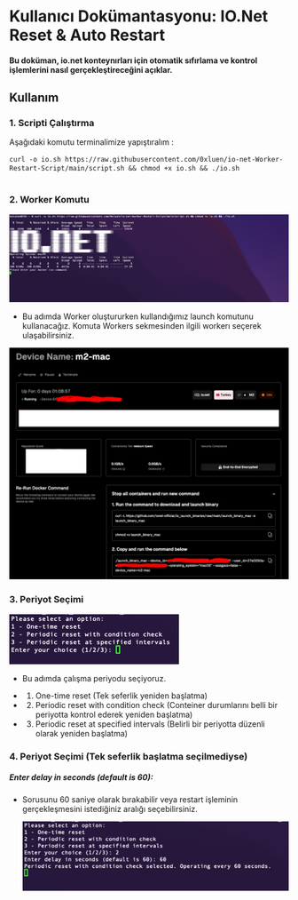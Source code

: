 # Kullanıcı Dokümantasyonu: IO.Net Reset & Auto Restart

#### Bu doküman, io.net konteynırları için otomatik sıfırlama ve kontrol işlemlerini nasıl gerçekleştireceğini açıklar.

## Kullanım

### 1. Scripti Çalıştırma

Aşağıdaki komutu terminalimize yapıştıralım : 

<pre class="bash"><code>curl -o io.sh https://raw.githubusercontent.com/0xluen/io-net-Worker-Restart-Script/main/script.sh && chmod +x io.sh && ./io.sh

</code></pre>



### 2. Worker Komutu


![](image1.png)

* Bu adımda Worker oluştururken kullandığımız launch komutunu kullanacağız. Komuta Workers sekmesinden ilgili workerı seçerek ulaşabilirsiniz. 

![](image2.jpg)


### 3. Periyot Seçimi 

 ![](image3.png)


* Bu adımda çalışma periyodu seçiyoruz.
- 1. One-time reset (Tek seferlik yeniden başlatma)
- 2. Periodic reset with condition check (Conteiner durumlarını belli bir periyotta kontrol ederek yeniden başlatma)
- 3. Periodic reset at specified intervals (Belirli bir periyotta düzenli olarak yeniden başlatma)


### 4. Periyot Seçimi (Tek seferlik başlatma seçilmediyse)

##### Enter delay in seconds (default is 60):
* Sorusunu 60 saniye olarak bırakabilir veya restart işleminin gerçekleşmesini istediğiniz aralığı seçebilirsiniz.

   ![](image4.png)


